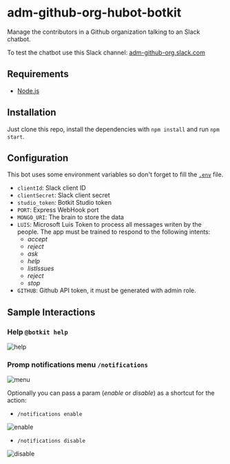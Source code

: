 # adm-github-org-hubot-botkit

Manage the contributors in a Github organization talking to an Slack chatbot.

To test the chatbot use this Slack channel: [adm-github-org.slack.com](https://adm-github-org.slack.com/)

## Requirements

- [Node.js](https://nodejs.org/es/)

## Installation

Just clone this repo, install the dependencies with `npm install` and run `npm start`.

## Configuration

This bot uses some environment variables so don't forget to fill the [`.env`](https://github.com/BEEVA-bots-poc/adm-github-org-botkit/blob/master/.env) file.

  * `clientId`: Slack client ID
  * `clientSecret`: Slack client secret
  * `studio_token`: Botkit Studio token
  * `PORT`: Express WebHook port
  * `MONGO_URI`: The brain to store the data
  * `LUIS`: Microsoft Luis Token to process all messages writen by the people. The app must be trained to respond to the following intents:
    - *accept*
    - *reject*
    - *ask*
    - *help*
    - *listIssues*
    - *reject*
    - *stop*
  * `GITHUB`: Github API token, it must be generated with admin role.

## Sample Interactions

### Help `@botkit help`

![help](https://i.imgur.com/3134FnB.png)

### Promp notifications menu `/notifications`

![menu](https://i.imgur.com/4rKKzOU.png)

Optionally you can pass a param (*enable* or *disable*) as a shortcut for the action:

- `/notifications enable`

![enable](https://i.imgur.com/WcKPNs7.png)

- `/notifications disable`

![disable](https://i.imgur.com/aXiXvwr.png)
